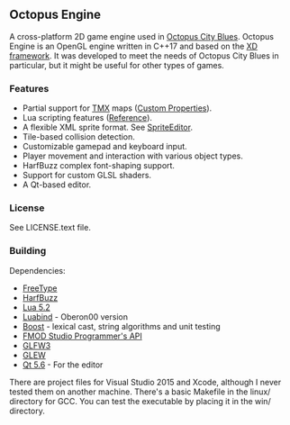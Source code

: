 Octopus Engine
-----------

A cross-platform 2D game engine used in [Octopus City Blues](http://octopuscityblues.com). Octopus Engine is an OpenGL engine written in C++17 and based on the [XD framework](https://github.com/rekotiira/xd). It was developed to meet the needs of Octopus City Blues in particular, but it might be useful for other types of games.

### Features

  * Partial support for [TMX](https://github.com/bjorn/tiled/wiki/TMX-Map-Format) maps ([Custom Properties](https://docs.google.com/document/d/1Y_l-yU-Zg7KF5-RJbVpVyhJKy6W4WEt6V1TbZNigI7Y/edit?usp=sharing)).
  * Lua scripting features ([Reference](https://docs.google.com/document/d/1GTJ0rVu4J4hg0B49IqWwUqUE9--KCmZ0tMyc6UBsYsE/edit?usp=sharing)).
  * A flexible XML sprite format. See [SpriteEditor](https://bitbucket.org/firas_assaad/spriteeditor).
  * Tile-based collision detection.
  * Customizable gamepad and keyboard input.
  * Player movement and interaction with various object types.
  * HarfBuzz complex font-shaping support.
  * Support for custom GLSL shaders.
  * A Qt-based editor.

### License

See LICENSE.text file.

### Building

Dependencies:

  * [FreeType](http://www.freetype.org/index.html)
  * [HarfBuzz](https://www.freedesktop.org/wiki/Software/HarfBuzz/)
  * [Lua 5.2](http://www.lua.org/)
  * [Luabind](https://github.com/Oberon00/luabind) - Oberon00 version
  * [Boost](http://www.boost.org/) - lexical cast, string algorithms and unit testing
  * [FMOD Studio Programmer's API](http://www.fmod.org/download/)
  * [GLFW3](http://www.glfw.org/)
  * [GLEW](http://glew.sourceforge.net/)
  * [Qt 5.6](https://www.qt.io/) - For the editor
  
There are project files for Visual Studio 2015 and Xcode, although I never tested them on another machine. There's a basic Makefile in the linux/ directory for GCC. You can test the executable by placing it in the win/ directory.
 